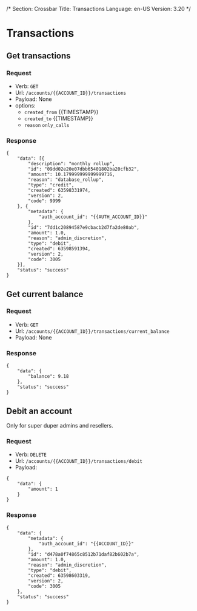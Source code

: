 /*
Section: Crossbar
Title: Transactions
Language: en-US
Version: 3.20
*/

# Transactions


## Get transactions

### Request

- Verb: `GET`
- Url: `/accounts/{{ACCOUNT_ID}}/transactions`
- Payload: None
- options:
    - `created_from` {{TIMESTAMP}}
    - `created_to` {{TIMESTAMP}}
    - `reason` `only_calls`

### Response

```
{
    "data": [{
        "description": "monthly rollup",
        "id": "09dd02e20e07dbb65401802ba20cfb32",
        "amount": 10.179999999999999716,
        "reason": "database_rollup",
        "type": "credit",
        "created": 63598331974,
        "version": 2,
        "code": 9999
    }, {
        "metadata": {
            "auth_account_id": "{{AUTH_ACCOUNT_ID}}"
        },
        "id": "7dd1c20894587e9cbacb2d7fa2de80ab",
        "amount": 1.0,
        "reason": "admin_discretion",
        "type": "debit",
        "created": 63598591394,
        "version": 2,
        "code": 3005
    }],
    "status": "success"
}
```

## Get current balance

### Request

- Verb: `GET`
- Url: `/accounts/{{ACCOUNT_ID}}/transactions/current_balance`
- Payload: None

### Response

```
{
    "data": {
        "balance": 9.18
    },
    "status": "success"
}
```


## Debit an account

Only for super duper admins and resellers.

### Request

- Verb: `DELETE`
- Url: `/accounts/{{ACCOUNT_ID}}/transactions/debit`
- Payload:

```
{
    "data": {
        "amount": 1
    }
}
```

### Response

```
{
    "data": {
        "metadata": {
            "auth_account_id": "{{ACCOUNT_ID}}"
        },
        "id": "d478a0f74865c8512b71daf82b602b7a",
        "amount": 1.0,
        "reason": "admin_discretion",
        "type": "debit",
        "created": 63598603319,
        "version": 2,
        "code": 3005
    },
    "status": "success"
}
```